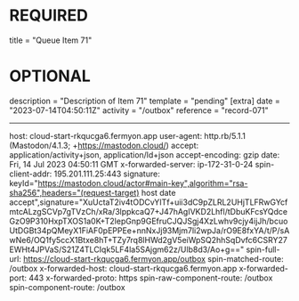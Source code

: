 
# REQUIRED
title = "Queue Item 71"
# OPTIONAL
description = "Description of Item 71"
template = "pending"
[extra]
date = "2023-07-14T04:50:11Z"
activity = "/outbox"
reference = "record-071"

---
host: cloud-start-rkqucga6.fermyon.app
user-agent: http.rb/5.1.1 (Mastodon/4.1.3; +https://mastodon.cloud/)
accept: application/activity+json, application/ld+json
accept-encoding: gzip
date: Fri, 14 Jul 2023 04:50:11 GMT
x-forwarded-server: ip-172-31-0-24
spin-client-addr: 195.201.111.25:443
signature: keyId="https://mastodon.cloud/actor#main-key",algorithm="rsa-sha256",headers="(request-target) host date accept",signature="XuUctaT2iv4tODCvYITf+uii3dC9pZLRL2UHjTLFRwGYcfmtcALzgSCVp7gTVzCh/xRa/3lppkcaQ7+J47hAgIVKD2Lhfl/tDbuKFcsYQdceGzO9P310HxpTXOS1a0K+T2lepGnp9GEfruCJQJSgj4XzLwhv9cjy4ijJh/bcuoUtDGBt34pQMeyX1FiAF0pEPPEe+nnNxJj93Mjm7li2wpJa/rO9E8fxYA/t/P/sAwNe6/OQ1fy5ccX1Btxe8hT+TZy7rq8lHWd2gV5eiWpSQ2hhSqDvfc6CSRY27EWHt4JPVaS/S21Z4TLCIqk5LF4la5SAjgm62z/Ulb8d3/Ao+g=="
spin-full-url: https://cloud-start-rkqucga6.fermyon.app/outbox
spin-matched-route: /outbox
x-forwarded-host: cloud-start-rkqucga6.fermyon.app
x-forwarded-port: 443
x-forwarded-proto: https
spin-raw-component-route: /outbox
spin-component-route: /outbox

